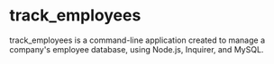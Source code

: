 # track_employees
track_employees is a command-line application created to manage a company's employee database, using Node.js, Inquirer, and MySQL.
